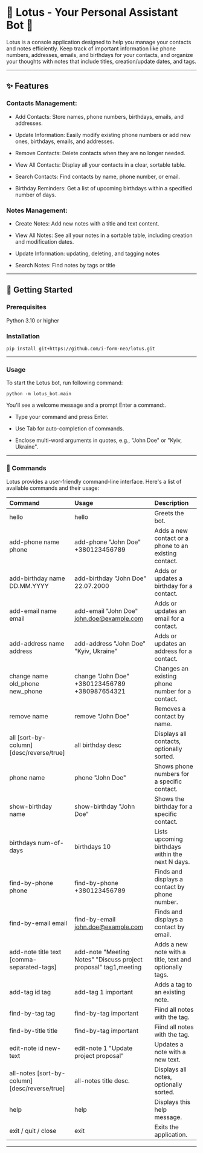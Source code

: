# 🪷 **Lotus** - Your Personal Assistant Bot 🪷

Lotus is a console application designed to help you manage your contacts and notes efficiently. Keep track of important information like phone numbers, addresses, emails, and birthdays for your contacts, and organize your thoughts with notes that include titles, creation/update dates, and tags.

---

## ✨ Features
### Contacts Management:

* Add Contacts: Store names, phone numbers, birthdays, emails, and addresses.

* Update Information: Easily modify existing phone numbers or add new ones, birthdays, emails, and addresses.

* Remove Contacts: Delete contacts when they are no longer needed.

* View All Contacts: Display all your contacts in a clear, sortable table.

* Search Contacts: Find contacts by name, phone number, or email.

* Birthday Reminders: Get a list of upcoming birthdays within a specified number of days.

### Notes Management:

* Create Notes: Add new notes with a title and text content.

* View All Notes: See all your notes in a sortable table, including creation and modification dates.

* Update Information: updating, deleting, and tagging notes

* Search Notes: Find notes by tags or title

---

## 🚀 Getting Started

### Prerequisites

Python 3.10 or higher

### Installation
`pip install git+https://github.com/i-form-neo/lotus.git`

---

### Usage

To start the Lotus bot, run following command:

`python -m lotus_bot.main`

You'll see a welcome message and a prompt Enter a command:.

* Type your command and press Enter.

* Use Tab for auto-completion of commands.

* Enclose multi-word arguments in quotes, e.g., "John Doe" or "Kyiv, Ukraine".

---

### 📝 Commands

Lotus provides a user-friendly command-line interface. Here's a list of available commands and their usage:

| Command                        | Usage                                         | Description                                                  |
| :----------------------------- | :---------------------------------------------| :------------------------------------------------------------|
| hello                          | hello                                         | Greets the bot.                                              |
| add-phone name phone           | add-phone "John Doe" +380123456789            | Adds a new contact or a phone to an existing contact.        |
| add-birthday name DD.MM.YYYY   | add-birthday "John Doe" 22.07.2000            | Adds or updates a birthday for a contact.                    |
| add-email	name email           | add-email "John Doe" john.doe@example.com     | Adds or updates an email for a contact.                      |
| add-address name address       | add-address "John Doe" "Kyiv, Ukraine"        | Adds or updates an address for a contact.                    |
| change name old_phone new_phone| change "John Doe" +380123456789 +380987654321 | Changes an existing phone number for a contact.              |
| remove name                    | remove "John Doe"                             | Removes a contact by name.                                   |
| all [sort-by-column] [desc/reverse/true]| all birthday desc                    | Displays all contacts, optionally sorted.                    |
| phone name                     | phone "John Doe"                              | Shows phone numbers for a specific contact.                  |
| show-birthday	name             | show-birthday "John Doe"                      | Shows the birthday for a specific contact.                   |
| birthdays	num-of-days          | birthdays 10                                  | Lists upcoming birthdays within the next N days.             |
| find-by-phone	phone            | find-by-phone +380123456789                   | Finds and displays a contact by phone number.                |
| find-by-email email	         | find-by-email john.doe@example.com            | Finds and displays a contact by email.                       |
| add-note title text [comma-separated-tags]| add-note "Meeting Notes" "Discuss project proposal" tag1,meeting| Adds a new note with a title, text and optionally tags.|
| add-tag id tag                 | add-tag 1 important                           | Adds a tag to an existing note.                              |
| find-by-tag tag                | find-by-tag important                         | Fiind all notes with the tag.                                |
| find-by-title title            | find-by-tag important                         | Fiind all notes with the tag.                                |
| edit-note id new-text          | edit-note 1 "Update project proposal"         | Updates a note with a new text.                              |
| all-notes [sort-by-column] [desc/reverse/true] | all-notes title desc.         | Displays all notes, optionally sorted.                       |
| help                           | help                                          | Displays this help message.                                  |
| exit / quit / close            | exit                                          | Exits the application.                                       |

---

